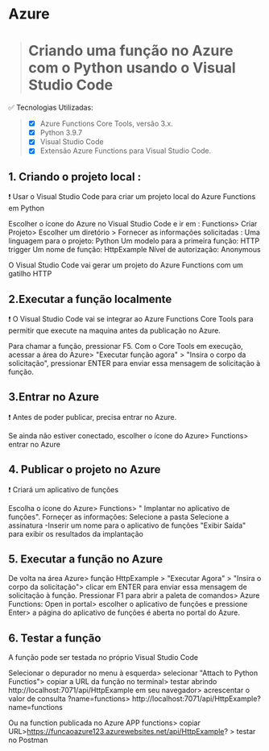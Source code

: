
# Azure

> #  Criando uma função no Azure com o Python usando o Visual Studio Code 



✅ Tecnologias Utilizadas:
> * [x]  Azure Functions Core Tools, versão 3.x.
> * [x] Python 3.9.7
> * [x] Visual Studio Code
> * [x] Extensão Azure Functions para Visual Studio Code.

## 1. Criando o projeto local : 
  ❗ Usar o Visual Studio Code para criar um projeto local do Azure Functions em Python
  
  Escolher o ícone do Azure no Visual Studio Code e ir em : Functions> Criar Projeto> Escolher um diretório > Fornecer as informações solicitadas :
  Uma linguagem para o projeto: Python
  Um modelo para a primeira função: HTTP trigger
  Um nome de função: HttpExample
  Nível de autorização: Anonymous
  
  O Visual Studio Code vai gerar um projeto do Azure Functions com um gatilho HTTP

## 2.Executar a função localmente

❗ O Visual Studio Code vai se integrar ao Azure Functions Core Tools para permitir que execute na maquina antes da publicação no Azure.

Para chamar a função, pressionar F5. Com o Core Tools em execução, acessar a área do Azure> "Executar função agora" > "Insira o corpo da solicitação", pressionar ENTER para enviar essa mensagem de solicitação à função.


## 3.Entrar no Azure
❗ Antes de poder publicar, precisa entrar no Azure.

Se ainda não estiver conectado, escolher o ícone do Azure> Functions> entrar no Azure


## 4. Publicar o projeto no Azure
❗ Criará um aplicativo de funções 

Escolha o ícone do Azure> Functions> " Implantar no aplicativo de funções". Forneçer as informações:
 Selecione a pasta
 Selecione a assinatura
-Inserir um nome para o aplicativo de funções
"Exibir Saída" para exibir os resultados da implantação

## 5. Executar a função no Azure

  De volta na área Azure> função HttpExample >  "Executar Agora" > "Insira o corpo da solicitação"> clicar em ENTER para enviar essa mensagem de solicitação à função.
  Pressionar F1 para abrir a paleta de comandos> Azure Functions: Open in portal> escolher o aplicativo de funções e pressione Enter> a página do aplicativo de funções   é aberta no portal do Azure.

## 6. Testar a função

A função pode ser testada no próprio Visual Studio Code 

Selecionar o depurador no menu à esquerda> selecionar "Attach to Python Functios"> copiar a URL da função no terminal> testar abrindo http://localhost:7071/api/HttpExample em seu navegador> acrescentar o valor de consulta ?name=functions> http://localhost:7071/api/HttpExample?name=functions

Ou na function publicada no Azure
APP functions> copiar URL>https://funcaoazure123.azurewebsites.net/api/HttpExample? > testar no Postman

